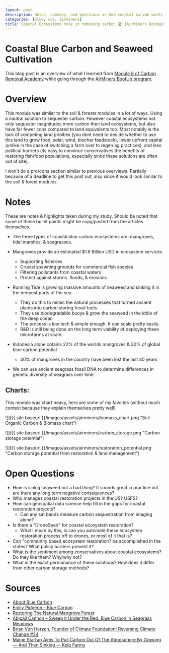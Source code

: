 ```yaml
---
layout: post
description: Notes, summary, and questions on how coastal carvon works as a carbon removal solution.
categories: [blue, cdr, airminers]
title: Coastal Ecosystems role in removing carbon 🏖️ [AirMiners Bootup]
---
```


# Coastal Blue Carbon and Seaweed Cultivation
This blog post is an overview of what I learned from [Module 8 of Carbon Removal Academy](http://climatechangeacademy.com/courses/carbon-removal/8) while going through the [AirMiners BootUp program](https://bootup.airminers.org/).


# Overview
This module was similar to the soil & forests modules in a lot of ways. Using a nautral solution to sequester carbon. However coastal ecosystems not only sequester magnitudes more carbon then land ecosystems, but also have far fewer cons compared to land equivalents too. Most notably is the lack of competing land prioities (you dont need to decide whether to use this land to grow food, solar, wind, biochar feedstock), lower upfront capital (unlike in the case of switching a farm over to regen ag practices), and less political barriers (its easy to convince conservatives the benefits of restoring fish/food populations, especially since these solutions are often out of site).

I won't do a pro/cons section similar to previous overviews. Partially because of a deadline to get this post out, also since it would look similar to the soil & forest modules.


# Notes
These are notes & highlights taken during my study. Should be noted that some of these bullet points might be copy/pasted from the articles themselves. 

- The three types of coastal blue carbon ecosystems are: mangroves, tidal marshes, & seagrasses.

- Mangroves provide an estimated $1.6 Billion USD in ecosystem services
    - Supporting fisheries
    - Crucial spawning grounds for commercial fish species
    - Filtering pollutants from coastal waters
    - Protect against storms. floods, & erosions 

- Running Tide is growing massive amounts of seaweed and sinking it in the deepest parts of the sea.
    - They do this to mimic the natural processes that turned ancient plants into carbon storing fossil fuels. 
    - They use biodegradable buoys & grow the seaweed in the iddle of the deep ocean
    - The process is low tech & simple enough. It can scale pretty easily.
    - R&D is still being done on the long term viability of deploying these microfarms at scale. 

- Indonesia alone cotains 22% of the worlds mangroves & 30% of global blue carbon potential
    - 40% of mangroves in the country have been lost the last 30 years 

- We can use ancient seagrass fossil DNA to determine differences in genetic diversity of seagrass over time


## Charts:
This module was chart heavy, here are some of my favoites (without much context because they explain themselves pretty well)

![]({{ site.baseurl }}/images/assets/airminers/biomass_chart.png "Soil Organic Carbon & Biomass chart")

![]({{ site.baseurl }}/images/assets/airminers/carbon_storage.png "Carbon storage potential")

![]({{ site.baseurl }}/images/assets/airminers/restoration_potential.png "Carbon storage potential from restoration & land management")

# Open Questions
- How is sinkig seaweed not a bad thing? It sounds great in practice but are there any long term negative consequences?
- Who manages coastal restoration projects in the US? USFS?
- How can geospatial data science help fill in the gaps for coastal restoration projects?
    - Can any sat bands measure carbon sequestration from imaging alone?
- Is there a "DroneSeed" for coastal ecosystem restoration? 
    - What I mean by this, is can you automate these ecosystem restoration process off to drones, or most of it that is?
- Can "community based ecosystem restoration? be accomplished in the states? What policy barriers prevent it?
- What is the sentiment among conservatives about coastal ecosystems? Do they like them? Why/why not?
- What is the exact permanance of these solutions? How does it differ from other carbon storage methods?

# Sources
- [About Blue Carbon](https://www.thebluecarboninitiative.org/about-blue-carbon)
- [Emily Pidgeon – Blue Carbon](https://www.youtube.com/watch?v=6iXw2BkP-O8)
- [Restoring The Natural Mangrove Forest](https://www.youtube.com/watch?v=Vh7CoPBLQa8)
- [Abigail Cannon – Sweep it Under the Bed: Blue Carbon in Seagrass Meadows](https://www.youtube.com/watch?v=CbyjXI1r9ZE)
- [Brian Von Herzen, Founder of Climate Foundation: Reversing Climate Change #34](https://www.youtube.com/watch?v=sT_K1Sbalkk)
- [Maine Startup Aims To Pull Carbon Out Of The Atmosphere By Growing — And Then Sinking — Kelp Farms](https://www.wbur.org/news/2021/02/16/maine-startup-carbon-kelp)

